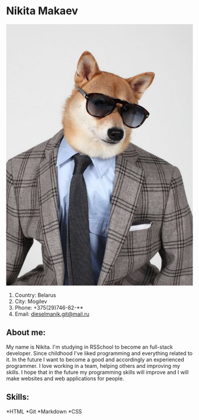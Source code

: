 # Nikita Makaev
![author](/img/author.jpg)

1. Country: Belarus
2. City: Mogilev
3. Phone: +375(29)746-82-**
4. Email: dieselmanik.git@mail.ru

## About me:
My name is Nikita. I'm studying in RSSchool to become an full-stack developer. Since childhood I've liked programming and everything related to it. In the future I want to become a good and accordingly an experienced programmer. I love working in a team, helping others and improving my skills. I hope that in the future my programming skills will improve and I will make websites and web applications for people.

## Skills:
*HTML
*Git
*Markdown
*CSS